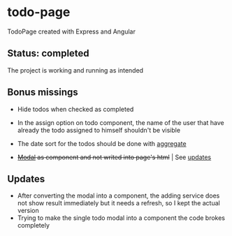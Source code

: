 # todo-page
TodoPage created with Express and Angular

## Status: completed
The project is working and running as intended

## Bonus missings
- Hide todos when checked as completed

- In the assign option on todo component, the name of the user that have already the todo assigned to himself shouldn't be visible

- The date sort for the todos should be done with [aggregate](https://www.mongodb.com/docs/manual/aggregation/)

- ~~[Modal](https://ng-bootstrap.github.io/#/components/modal/examples) as component and not writed into page's html~~ | See [updates](https://github.com/wickedfluke/todo-page/tree/main?tab=readme-ov-file#updates)

## Updates

- After converting the modal into a component, the adding service does not show result immediately but it needs a refresh, so I kept the actual version
- Trying to make the single todo modal into a component the code brokes completely
